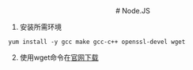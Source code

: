 <center>
# Node.JS
</center>

1. 安装所需环境
```
yum install -y gcc make gcc-c++ openssl-devel wget
```
2. 使用wget命令在[官网下载](https://nodejs.org/en/download/)